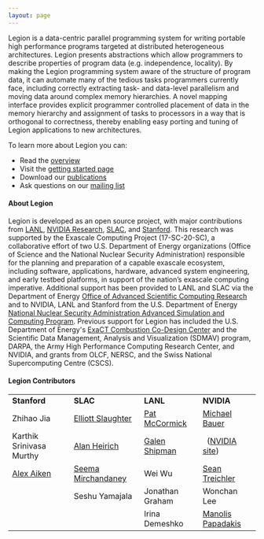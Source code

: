 ```yaml
---
layout: page 
---
```


Legion is a data-centric parallel programming system for
writing portable high performance programs targeted at
distributed heterogeneous architectures.  Legion presents
abstractions which allow programmers to describe properties
of program data (e.g. independence, locality).  By making the
Legion programming system aware of the structure of
program data, it can automate many of the tedious tasks
programmers currently face, including correctly extracting
task- and data-level parallelism and moving data around
complex memory hierarchies.  A novel mapping interface
provides explicit programmer controlled placement of data 
in the memory hierarchy and assignment of tasks to processors 
in a way that is orthogonal to correctness, thereby enabling 
easy porting and tuning of Legion applications to new 
architectures.

To learn more about Legion you can:

 * Read the [overview](/overview/)
 * Visit the [getting started page](/starting/)
 * Download our [publications](/publications/)
 * Ask questions on our [mailing list](/community/)

#### About Legion ####

Legion is developed as an open source project, with major
contributions from [LANL](https://www.lanl.gov/),
[NVIDIA Research](https://www.nvidia.com/en-us/research/),
[SLAC](https://www6.slac.stanford.edu/), and
[Stanford](https://www.stanford.edu/). This research was supported by
the Exascale Computing Project (17-SC-20-SC), a collaborative effort
of two U.S. Department of Energy organizations (Office of Science and
the National Nuclear Security Administration) responsible for the
planning and preparation of a capable exascale ecosystem, including
software, applications, hardware, advanced system engineering, and
early testbed platforms, in support of the nation’s exascale computing
imperative. Additional support has been provided to LANL and SLAC via
the Department of Energy [Office of Advanced Scientific Computing
Research](http://science.energy.gov/ascr) and to NVIDIA, LANL and
Stanford from the U.S. Department of Energy [National Nuclear Security
Administration Advanced Simulation and Computing
Program](http://nnsa.energy.gov/asc). Previous support for Legion has
included the U.S. Department of Energy's [ExaCT Combustion Co-Design
Center](http://exactcodesign.org/) and the Scientific Data Management,
Analysis and Visualization (SDMAV) program, DARPA, the Army High
Performance Computing Research Center, and NVIDIA, and grants from
OLCF, NERSC, and the Swiss National Supercomputing Centre (CSCS).

#### Legion Contributors ####

<table>
<tr valign="middle">
<td><b>Stanford</b></td>
<td><b>SLAC</b></td>
<td><b>LANL</b></td>
<td><b>NVIDIA</b></td>
</tr>

<tr valign="middle">
<td>Zhihao Jia</td>
<td><a href="https://elliottslaughter.com">Elliott Slaughter</a></td>
<td><a href="&#109;&#097;&#105;&#108;&#116;&#111;:&#112;&#097;&#116;&#064;&#108;&#097;&#110;&#108;&#046;&#103;&#111;&#118;">Pat McCormick</a></td>
<td><a href="http://lightsighter.org">Michael Bauer</a></td>
</tr>

<tr valign="middle">
<td>Karthik Srinivasa Murthy</td>
<td><a href="http://heirich.org">Alan Heirich</a></td>
<td><a href="&#109;&#097;&#105;&#108;&#116;&#111;:&#103;&#115;&#104;&#105;&#112;&#109;&#097;&#110;&#064;&#108;&#097;&#110;&#108;&#046;&#103;&#111;&#118;">Galen Shipman</a></td>
<td>&nbsp;&nbsp;(<a href="http://research.nvidia.com/person/mike-bauer">NVIDIA site</a>)</td>
</tr>

<tr>
<td><a href="http://theory.stanford.edu/~aiken">Alex Aiken</a></td>
<td><a href="mail&#116;o&#58;%73%&#54;5e%6Da&#46;&#37;6Di&#37;72&#99;ha%&#54;Eda&#110;ey&#64;%73&#116;anford%2&#69;e%64u">Seema Mirchandaney</a></td>
<td>Wei Wu</td>
<td><a href="http://cs.stanford.edu/~sjt/">Sean Treichler</a></td>
</tr>

<tr>
<td></td>
<td>Seshu Yamajala</td>
<td>Jonathan Graham</td>
<td>Wonchan Lee</td>
</tr>

<tr>
<td></td>
<td>  </td>
<td>Irina Demeshko</td>
<td><a href="http://manopapad.com/">Manolis Papadakis</a></td>
</tr>
</table>
